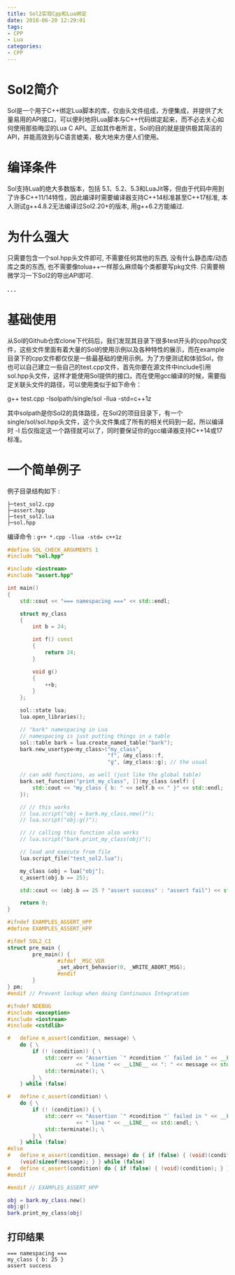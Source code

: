```yaml
---
title: Sol2实现Cpp和Lua绑定
date: 2018-06-20 12:29:01
tags:
- CPP
- Lua
categories:
- CPP
---
```




# Sol2简介

Sol是一个用于C++绑定Lua脚本的库，仅由头文件组成，方便集成，并提供了大量易用的API接口，可以便利地将Lua脚本与C++代码绑定起来，而不必去关心如何使用那些晦涩的Lua C API。正如其作者所言，Sol的目的就是提供极其简洁的API，并能高效到与C语言媲美，极大地来方便人们使用。

# 编译条件

Sol支持Lua的绝大多数版本，包括 5.1、5.2、5.3和LuaJit等，但由于代码中用到了许多C++11/14特性，因此编译时需要编译器支持C++14标准甚至C++17标准, 本人测试g++4.8.2无法编译过Sol2.20+的版本, 用g++6.2方能编过.


# 为什么强大

只需要包含一个sol.hpp头文件即可, 不需要任何其他的东西, 没有什么静态库/动态库之类的东西, 也不需要像tolua++一样那么麻烦每个类都要写pkg文件. 只需要稍微学习一下Sol2的导出API即可.

**. . .**<!--more -->


# 基础使用

从Sol的Github仓库clone下代码后，我们发现其目录下很多test开头的cpp/hpp文件，这些文件里面有着大量的Sol的使用示例以及各种特性的展示，而在example目录下的cpp文件都仅仅是一些最基础的使用示例。为了方便测试和体验Sol，你也可以自己建立一些自己的test.cpp文件，首先你要在源文件中include引用sol.hpp头文件，这样才能使用Sol提供的接口。而在使用gcc编译的时候，需要指定关联头文件的路径，可以使用类似于如下命令：

g++ test.cpp -Isolpath/single/sol -llua -std=c++1z


其中solpath是你Sol2的具体路径，在Sol2的项目目录下，有一个single/sol/sol.hpp头文件，这个头文件集成了所有的相关代码到一起，所以编译时 -I 后仅指定这一个路径就可以了，同时要保证你的gcc编译器支持C++14或17标准。


# 一个简单例子

例子目录结构如下 : 

    ├─test_sol2.cpp
    ├─assert.hpp
    ├─test_sol2.lua
    ├─sol.hpp

编译命令 : ` g++ *.cpp -llua -std= c++1z `

``` c++ test_sol2.cpp
#define SOL_CHECK_ARGUMENTS 1
#include "sol.hpp"

#include <iostream>
#include "assert.hpp"

int main()
{
	std::cout << "=== namespacing ===" << std::endl;

	struct my_class
	{
		int b = 24;

		int f() const
		{
			return 24;
		}

		void g()
		{
			++b;
		}
	};

	sol::state lua;
	lua.open_libraries();

	// "bark" namespacing in Lua
	// namespacing is just putting things in a table
	sol::table bark = lua.create_named_table("bark");
	bark.new_usertype<my_class>("my_class",
								"f", &my_class::f,
								"g", &my_class::g); // the usual

	// can add functions, as well (just like the global table)
	bark.set_function("print_my_class", [](my_class &self) { 
        std::cout << "my_class { b: " << self.b << " }" << std::endl; 
    });

	// // this works
	// lua.script("obj = bark.my_class.new()");
	// lua.script("obj:g()");

	// // calling this function also works
	// lua.script("bark.print_my_class(obj)");

	// load and execute from file
	lua.script_file("test_sol2.lua");

	my_class &obj = lua["obj"];
	c_assert(obj.b == 25);

	std::cout << (obj.b == 25 ? "assert success" : "assert fail") << std::endl;

	return 0;
}

```

``` c++ assert.hpp
#ifndef EXAMPLES_ASSERT_HPP
#define EXAMPLES_ASSERT_HPP

#ifdef SOL2_CI
struct pre_main {
        pre_main() {
                #ifdef _MSC_VER
                _set_abort_behavior(0, _WRITE_ABORT_MSG);
                #endif
        }
} pm;
#endif // Prevent lockup when doing Continuous Integration

#ifndef NDEBUG
#include <exception>
#include <iostream>
#include <cstdlib>

#   define m_assert(condition, message) \
    do { \
        if (! (condition)) { \
            std::cerr << "Assertion `" #condition "` failed in " << __FILE__ \
                      << " line " << __LINE__ << ": " << message << std::endl; \
            std::terminate(); \
        } \
    } while (false)

#   define c_assert(condition) \
    do { \
        if (! (condition)) { \
            std::cerr << "Assertion `" #condition "` failed in " << __FILE__ \
                      << " line " << __LINE__ << std::endl; \
            std::terminate(); \
        } \
    } while (false)
#else
#   define m_assert(condition, message) do { if (false) { (void)(condition); \
    (void)sizeof(message); } } while (false)
#   define c_assert(condition) do { if (false) { (void)(condition); } } while (false)
#endif

#endif // EXAMPLES_ASSERT_HPP
```

``` lua test_sol2.lua
obj = bark.my_class.new()
obj:g()
bark.print_my_class(obj)
```


## 打印结果

    === namespacing ===
    my_class { b: 25 }
    assert success
